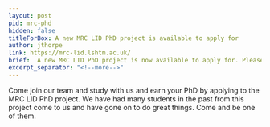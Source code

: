 ```yaml
---
layout: post
pid: mrc-phd
hidden: false
titleForBox: A new MRC LID PhD project is available to apply for
author: jthorpe
link: https://mrc-lid.lshtm.ac.uk/
brief:  A new MRC LID PhD project is now available to apply for. Please apply through https://mrc-lid.lshtm.ac.uk/ .
excerpt_separator: "<!--more-->"
---
```


Come join our team and study with us and earn your PhD by applying to the MRC LID PhD project. We have had many students in the past from this project come to us and have gone on to do great things. Come and be one of them.